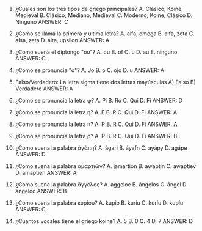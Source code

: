 1. ¿Cuales son los tres tipos de griego principales? 
A. Clásico, Koine, Medieval
B. Clásico, Mediano, Medieval
C. Moderno, Koine, Clásico
D. Ninguno
ANSWER: C

2. ¿Como se llama la primera y ultima letra? 
A. alfa, omega
B. alfa, zeta
C. alsa, zeta
D. alta, upsilon
ANSWER: A

3. ¿Como suena el diptongo "ου"? 
A. ou
B. of
C. u
D. au
E. ninguno
ANSWER: C

4. ¿Como se pronuncia "ὁ"? 
A. Jo 
B. o
C. ojo
D. u 
ANSWER: A

5. Falso/Verdadero: La letra sigma tiene dos letras mayúsculas
A) Falso
B) Verdadero
ANSWER: A

6. ¿Como se pronuncia la letra φ?
A. Pi
B. Ro
C. Qui
D. Fi
ANSWER: D

7. ¿Como se pronuncia la letra η?
A. E
B. R
C. Qui
D. Fi
ANSWER: A

8. ¿Como se pronuncia la letra π?
A. P
B. R
C. Qui
D. Fi
ANSWER: A

9. ¿Como se pronuncia la letra ρ?
A. P
B. R
C. Qui
D. Fi
ANSWER: B

10. ¿Como suena la palabra ἀγάπη?
A. ágari
B. áyafn 
C. ayápy
D. agápe
ANSWER: D

11. ¿Como suena la palabra ἁμαρτιῶν?
A. jamartion
B. awaptin
C. awaptiev
D. amaptien
ANSWER: A

12. ¿Como suena la palabra ἄγγελος?
A.  aggeloc
B. ángelos
C. ángel
D. ángeloc
ANSWER: B

13. ¿Como suena la palabra κυρίου?
A. kupio
B. kuriu
C. kuríu
D. kupíu
ANSWER: C

14. ¿Cuantos vocales tiene el griego koine? 
A. 5
B. 0
C. 4
D. 7
ANSWER: D
